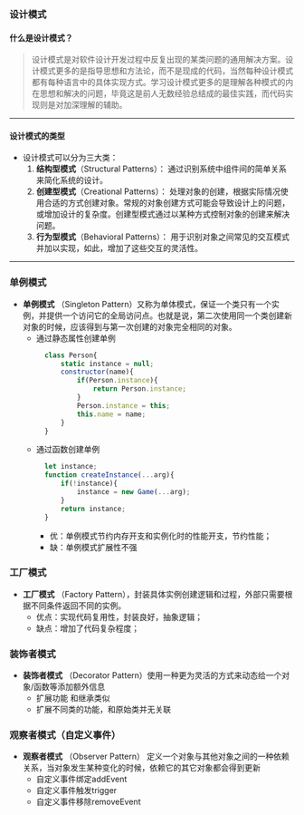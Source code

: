 ### 设计模式

#### 什么是设计模式？
> 设计模式是对软件设计开发过程中反复出现的某类问题的通用解决方案。设计模式更多的是指导思想和方法论，而不是现成的代码，当然每种设计模式都有每种语言中的具体实现方式。学习设计模式更多的是理解各种模式的内在思想和解决的问题，毕竟这是前人无数经验总结成的最佳实践，而代码实现则是对加深理解的辅助。
------------------

#### 设计模式的类型
-   设计模式可以分为三大类：
    1. **结构型模式**（Structural Patterns）： 通过识别系统中组件间的简单关系来简化系统的设计。
    2. **创建型模式**（Creational Patterns）： 处理对象的创建，根据实际情况使用合适的方式创建对象。常规的对象创建方式可能会导致设计上的问题，或增加设计的复杂度。创建型模式通过以某种方式控制对象的创建来解决问题。
    3. **行为型模式**（Behavioral Patterns）： 用于识别对象之间常见的交互模式并加以实现，如此，增加了这些交互的灵活性。

----------------

### 单例模式
-   **单例模式** （Singleton Pattern）又称为单体模式，保证一个类只有一个实例，并提供一个访问它的全局访问点。也就是说，第二次使用同一个类创建新对象的时候，应该得到与第一次创建的对象完全相同的对象。
    + 通过静态属性创建单例
      ```js
        class Person{
            static instance = null;
            constructor(name){
                if(Person.instance){
                    return Person.instance;
                }
                Person.instance = this;
                this.name = name;
            }
        }
      ```
    + 通过函数创建单例
      ```js
        let instance;
        function createInstance(...arg){
            if(!instance){
                instance = new Game(...arg);
            }
            return instance;
        }
      ```
      + 优：单例模式节约内存开支和实例化时的性能开支，节约性能；
      + 缺：单例模式扩展性不强

### 工厂模式
-   **工厂模式** （Factory Pattern），封装具体实例创建逻辑和过程，外部只需要根据不同条件返回不同的实例。
    - 优点：实现代码复用性，封装良好，抽象逻辑；
    - 缺点：增加了代码复杂程度；

### 装饰者模式
-   **装饰者模式** （Decorator Pattern）使用一种更为灵活的方式来动态给一个对象/函数等添加额外信息
    - 扩展功能 和继承类似
    - 扩展不同类的功能，和原始类并无关联

### 观察者模式（自定义事件）
-   **观察者模式** （Observer Pattern） 定义一个对象与其他对象之间的一种依赖关系，当对象发生某种变化的时候，依赖它的其它对象都会得到更新
    - 自定义事件绑定addEvent
    - 自定义事件触发trigger
    - 自定义事件移除removeEvent